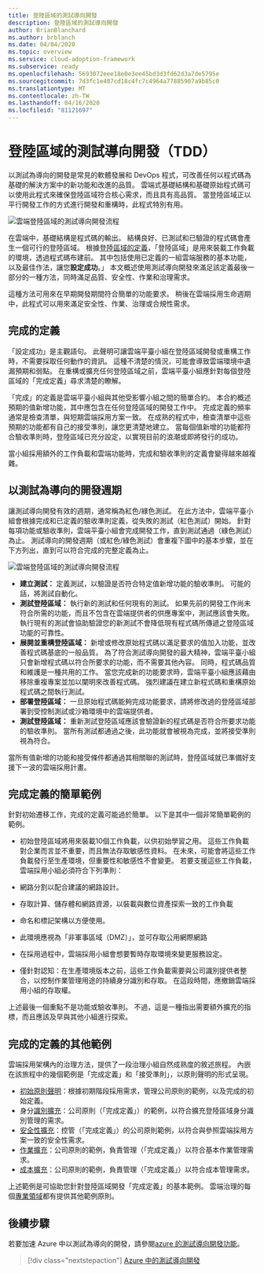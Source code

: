 ```yaml
---
title: 登陸區域的測試導向開發
description: 登陸區域的測試導向開發
author: BrianBlanchard
ms.author: brblanch
ms.date: 04/04/2020
ms.topic: overview
ms.service: cloud-adoption-framework
ms.subservice: ready
ms.openlocfilehash: 5693072eee18e0e3ee45bd3d3fd62d3a7de5795e
ms.sourcegitcommit: 7d3fc1e407cd18c4fc7c4964a77885907a9b85c0
ms.translationtype: MT
ms.contentlocale: zh-TW
ms.lasthandoff: 04/16/2020
ms.locfileid: "81121697"
---
```

# <a name="test-driven-development-tdd-for-landing-zones"></a>登陸區域的測試導向開發（TDD）

以測試為導向的開發是常見的軟體發展和 DevOps 程式，可改善任何以程式碼為基礎的解決方案中的新功能和改進的品質。 雲端式基礎結構和基礎原始程式碼可以使用此程式來確保登陸區域符合核心需求，而且具有高品質。 當登陸區域正以平行開發工作的方式進行開發和重構時，此程式特別有用。

![雲端登陸區域的測試導向開發流程](../../_images/ready/test-driven-development-process.png)

在雲端中，基礎結構是程式碼的輸出。 結構良好、已測試和已驗證的程式碼會產生一個可行的登陸區域。 根據[登陸區域的定義](../landing-zone/index.md)，「登陸區域」是用來裝載工作負載的環境，透過程式碼布建前。 其中包括使用已定義的一組雲端服務的基本功能，以及最佳作法，讓您**設定成功**。」 本文概述使用測試導向開發來滿足該定義最後一部分的一種方法，同時滿足品質、安全性、作業和治理需求。

這種方法可用來在早期開發期間符合簡單的功能要求。 稍後在雲端採用生命週期中，此程式可以用來滿足安全性、作業、治理或合規性需求。

## <a name="definition-of-done"></a>完成的定義

「設定成功」是主觀語句。 此聲明可讓雲端平臺小組在登陸區域開發或重構工作時，不需要採取任何動作的資訊。 這種不清楚的情況，可能會導致雲端環境中遺漏預期和弱點。 在重構或擴充任何登陸區域之前，雲端平臺小組應針對每個登陸區域的「完成定義」尋求清楚的瞭解。

「完成」的定義是雲端平臺小組與其他受影響小組之間的簡單合約。 本合約概述預期的值新增功能，其中應包含在任何登陸區域的開發工作中。 完成定義的頻率通常是檢查清單，與短期雲端採用方案一致。 在成熟的程式中，檢查清單中這些預期的功能都有自己的接受準則，讓您更清楚地建立。 當每個值新增的功能都符合驗收準則時，登陸區域已充分設定，以實現目前的浪潮或即將發行的成功。

當小組採用額外的工作負載和雲端功能時，完成和驗收準則的定義會變得越來越複雜。

## <a name="test-driven-development-cycle"></a>以測試為導向的開發週期

讓測試導向開發有效的週期，通常稱為紅色/綠色測試。 在此方法中，雲端平臺小組會根據完成和已定義的驗收準則定義，從失敗的測試（紅色測試）開始。 針對每項功能或驗收準則，雲端平臺小組會完成開發工作，直到測試通過（綠色測試）為止。 測試導向的開發週期（或紅色/綠色測試）會重複下圖中的基本步驟，並在下方列出，直到可以符合完成的完整定義為止。

![雲端登陸區域的測試導向開發流程](../../_images/ready/test-driven-development-process.png)

- **建立測試：** 定義測試，以驗證是否符合特定值新增功能的驗收準則。 可能的話，將測試自動化。
- **測試登陸區域：** 執行新的測試和任何現有的測試。 如果先前的開發工作尚未符合所需的功能，而且不包含在雲端提供者的供應專案中，測試應該會失敗。 執行現有的測試會協助驗證您的新測試不會降低現有程式碼所傳遞之登陸區域功能的可靠性。
- **展開並重構登陸區域：** 新增或修改原始程式碼以滿足要求的值加入功能，並改善程式碼基底的一般品質。 為了符合測試導向開發的最大精神，雲端平臺小組只會新增程式碼以符合所要求的功能，而不需要其他內容。 同時，程式碼品質和維護是一種共用的工作。 當您完成新的功能要求時，雲端平臺小組應該藉由移除重複專案並加以闡明來改善程式碼。 強烈建議在建立新程式碼和重構原始程式碼之間執行測試。
- **部署登陸區域：** 一旦原始程式碼能夠完成功能要求，請將修改過的登陸區域部署到受控制測試或沙箱環境中的雲端提供者。
- **測試登陸區域：** 重新測試登陸區域應該會驗證新的程式碼是否符合所要求功能的驗收準則。 當所有測試都通過之後，此功能就會被視為完成，並將接受準則視為符合。

當所有值新增的功能和接受條件都通過其相關聯的測試時，登陸區域就已準備好支援下一波的雲端採用計畫。

## <a name="simple-example-of-a-definition-of-done"></a>完成定義的簡單範例

針對初始遷移工作，完成的定義可能過於簡單。 以下是其中一個非常簡單範例的範例。

- 初始登陸區域將用來裝載10個工作負載，以供初始學習之用。 這些工作負載對企業而言並不重要，而且無法存取敏感性資料。 在未來，可能會將這些工作負載發行至生產環境，但重要性和敏感性不會變更。 若要支援這些工作負載，雲端採用小組必須符合下列準則：

- 網路分割以配合建議的網路設計。
- 存取計算、儲存體和網路資源，以裝載與數位資產探索一致的工作負載
- 命名和標記架構以方便使用。
- 此環境應視為「非軍事區域（DMZ）」，並可存取公用網際網路
- 在採用過程中，雲端採用小組會想要暫時存取環境來變更服務設定。
- 僅針對認知：在生產環境版本之前，這些工作負載需要與公司識別提供者整合，以控制作業管理用途的持續身分識別和存取。 在這段時間，應撤銷雲端採用小組的存取權。

上述最後一個重點不是功能或驗收準則。 不過，這是一種指出需要額外擴充的指標，而且應該及早與其他小組進行探索。

## <a name="additional-examples-of-a-definition-of-done"></a>完成的定義的其他範例

雲端採用架構內的治理方法，提供了一段治理小組自然成熟度的敘述旅程。 內嵌在該旅程中的幾個範例是「完成定義」和「接受準則」，以原則聲明的形式呈現。

- [初始原則聲明](../../govern/guides/complex/initial-corporate-policy.md#policy-statements)：根據初期階段採用需求，管理公司原則的範例，以及完成的初始定義。
- 身分[識別擴充](../../govern/guides/complex/identity-baseline-improvement.md#incremental-improvement-of-the-policy-statements)：公司原則（「完成定義」）的範例，以符合擴充登陸區域身分識別管理的需求。
- [安全性擴充](../../govern/guides/complex/security-baseline-improvement.md#incremental-improvement-of-the-policy-statements)：控管（「完成定義」）的公司原則範例，以符合與參照雲端採用方案一致的安全性需求。
- [作業擴充](../../govern/guides/complex/resource-consistency-improvement.md#incremental-improvement-of-the-policy-statements)：公司原則的範例，負責管理（「完成定義」）以符合基本作業管理需求。
- [成本擴充](../../govern/guides/complex/cost-management-improvement.md#changes-to-the-policy-statements)：公司原則的範例，負責管理（「完成定義」）以符合成本管理需求。

上述範例是可協助您針對登陸區域開發「完成定義」的基本範例。 雲端治理的每個[專業領域](../../govern/governance-disciplines.md)都有提供其他範例原則。

## <a name="next-steps"></a>後續步驟

若要加速 Azure 中以測試為導向的開發，請參閱[azure 的測試導向開發功能](./azure-test-driven-development.md)。

> [!div class="nextstepaction"]
> [Azure 中的測試導向開發](./azure-test-driven-development.md)
